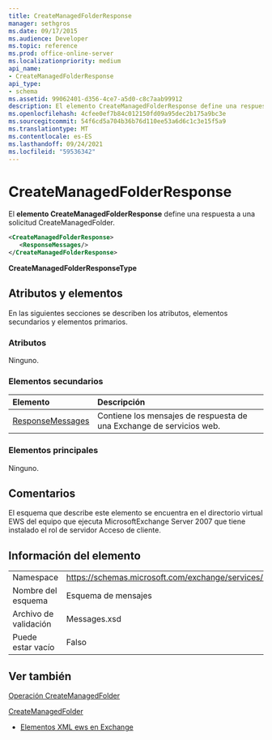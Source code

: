 ```yaml
---
title: CreateManagedFolderResponse
manager: sethgros
ms.date: 09/17/2015
ms.audience: Developer
ms.topic: reference
ms.prod: office-online-server
ms.localizationpriority: medium
api_name:
- CreateManagedFolderResponse
api_type:
- schema
ms.assetid: 99062401-d356-4ce7-a5d0-c8c7aab99912
description: El elemento CreateManagedFolderResponse define una respuesta a una solicitud CreateManagedFolder.
ms.openlocfilehash: 4cfee0ef7b84c012150fd09a95dec2b175a9bc3e
ms.sourcegitcommit: 54f6cd5a704b36b76d110ee53a6d6c1c3e15f5a9
ms.translationtype: MT
ms.contentlocale: es-ES
ms.lasthandoff: 09/24/2021
ms.locfileid: "59536342"
---
```

# <a name="createmanagedfolderresponse"></a>CreateManagedFolderResponse

El **elemento CreateManagedFolderResponse** define una respuesta a una solicitud CreateManagedFolder. 
  
```xml
<CreateManagedFolderResponse>
   <ResponseMessages/>
</CreateManagedFolderResponse>
```

 **CreateManagedFolderResponseType**
## <a name="attributes-and-elements"></a>Atributos y elementos

En las siguientes secciones se describen los atributos, elementos secundarios y elementos primarios.
  
### <a name="attributes"></a>Atributos

Ninguno.
  
### <a name="child-elements"></a>Elementos secundarios

|**Elemento**|**Descripción**|
|:-----|:-----|
|[ResponseMessages](responsemessages.md) <br/> |Contiene los mensajes de respuesta de una Exchange de servicios web.  <br/> |
   
### <a name="parent-elements"></a>Elementos principales

Ninguno.
  
## <a name="remarks"></a>Comentarios

El esquema que describe este elemento se encuentra en el directorio virtual EWS del equipo que ejecuta MicrosoftExchange Server 2007 que tiene instalado el rol de servidor Acceso de cliente.
  
## <a name="element-information"></a>Información del elemento

|||
|:-----|:-----|
|Namespace  <br/> |https://schemas.microsoft.com/exchange/services/2006/messages  <br/> |
|Nombre del esquema  <br/> |Esquema de mensajes  <br/> |
|Archivo de validación  <br/> |Messages.xsd  <br/> |
|Puede estar vacío  <br/> |Falso  <br/> |
   
## <a name="see-also"></a>Ver también



[Operación CreateManagedFolder](createmanagedfolder-operation.md)
  
[CreateManagedFolder](createmanagedfolder.md)


- [Elementos XML ews en Exchange](ews-xml-elements-in-exchange.md)

